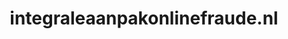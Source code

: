 ---
layout: post
title:  "integraleaanpakonlinefraude.nl"
internal_url:  "/dutchgov/integraleaanpakonlinefraude.nl.html"
categories: dutchgov
---
